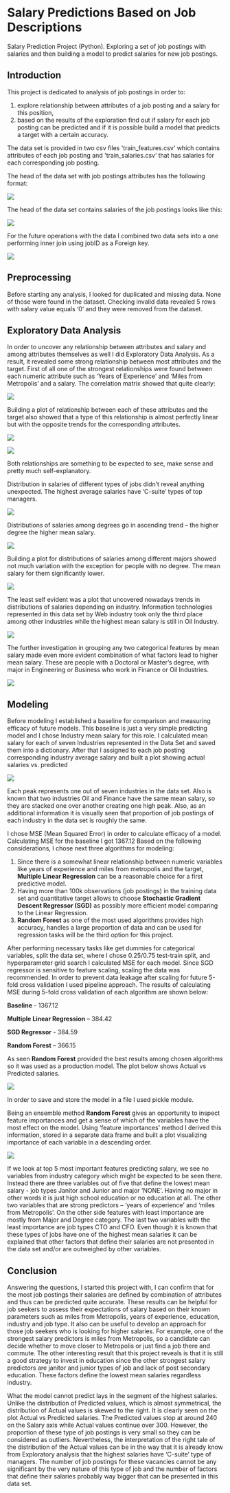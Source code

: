 # Salary Predictions Based on Job Descriptions
Salary Prediction Project (Python).
Exploring a set of job postings with salaries and then building a model to predict salaries for new job postings.
## Introduction
This project is dedicated to analysis of job postings in order to:
1.	explore relationship between attributes of a job posting and a salary for this position,
2.	based on the results of the exploration find out if salary for each job posting can be predicted and if it is possible build a model that predicts a target with a certain accuracy.

The data set is provided in two csv files 'train_features.csv' which contains attributes of each job posting and 'train_salaries.csv’ that has salaries for each corresponding job posting.

The head of the data set with job postings attributes has the following format:

![](https://github.com/RomanTop/salarypredictionportfolio/blob/master/pictures/Features_Table.png)

The head of the data set contains salaries of the job postings looks like this:

![](https://github.com/RomanTop/salarypredictionportfolio/blob/master/pictures/Salary_Table.png)

For the future operations with the data I combined two data sets into a one performing inner join using jobID as a Foreign key.

![](https://github.com/RomanTop/salarypredictionportfolio/blob/master/pictures/Head_of_df.png)

## Preprocessing

Before starting any analysis, I looked for duplicated and missing data. None of those were found in the dataset. Checking invalid data revealed 5 rows with salary value equals ‘0’ and they were removed from the dataset.

## Exploratory Data Analysis

In order to uncover any relationship between attributes and salary and among attributes themselves as well I did Exploratory Data Analysis. As a result, it revealed some strong relationship between most attributes and the target.
First of all one of the strongest relationships were found between each numeric attribute such as ‘Years of Experience’ and ‘Miles from Metropolis’ and a salary. The correlation matrix showed that quite clearly:

![](https://github.com/RomanTop/salarypredictionportfolio/blob/master/pictures/Correlation_matrix.png)

Building a plot of relationship between each of these attributes and the target also showed that a type of this relationship is almost perfectly linear but with the opposite trends for the corresponding attributes.

![](https://github.com/RomanTop/salarypredictionportfolio/blob/master/pictures/Miles_from_Metropolis.png)

![](https://github.com/RomanTop/salarypredictionportfolio/blob/master/pictures/Years_of%20Experience.png)

Both relationships are something to be expected to see, make sense and pretty much self-explanatory.

Distribution in salaries of different types of jobs didn’t reveal anything unexpected. The highest average salaries have ‘C-suite’ types of top managers.

![](https://github.com/RomanTop/salarypredictionportfolio/blob/master/pictures/Job_type.png)

Distributions of salaries among degrees go in ascending trend – the higher degree the higher mean salary.

![](https://github.com/RomanTop/salarypredictionportfolio/blob/master/pictures/Degree.png)

Building a plot for distributions of salaries among different majors showed not much variation with the exception for people with no degree. The mean salary for them significantly lower.

![](https://github.com/RomanTop/salarypredictionportfolio/blob/master/pictures/Major.png)

The least self evident was a plot that uncovered nowadays trends in distributions of salaries depending on industry. Information technologies represented in this data set by Web industry took only the third place among other industries while the highest mean salary is still in Oil Industry.

![](https://github.com/RomanTop/salarypredictionportfolio/blob/master/pictures/Industry.png)

The further investigation in grouping any two categorical features by mean salary made even more evident combination of what factors lead to higher mean salary. These are people with a Doctoral or Master’s degree, with major in Engineering or Business who work in Finance or Oil Industries.

![](https://github.com/RomanTop/salarypredictionportfolio/blob/master/pictures/Heat_mapspng_Page1.png)
## Modeling

Before modeling I established a baseline for comparison and measuring efficacy of future models. This baseline is just a very simple predicting model and I chose Industry mean salary for this role. I calculated mean salary for each of seven Industries represented in the Data Set and saved them into a dictionary. After that I assigned to each job posting corresponding industry average salary and built a plot showing actual salaries vs. predicted

![](https://github.com/RomanTop/salarypredictionportfolio/blob/master/pictures/Baseline_model-plot.png)

Each peak represents one out of seven industries in the data set. Also is known that two industries Oil and Finance have the same mean salary, so they are stacked one over another creating one high peak. Also, as an additional information it is visually seen that proportion of job postings of each industry in the data set is roughly the same.

I chose MSE (Mean Squared Error) in order to calculate efficacy of a model. Calculating MSE for the baseline I got 1367.12 
Based on the following considerations, I chose next three algorithms for modeling:

1.	Since there is a somewhat linear relationship between numeric variables like years of experience and miles from metropolis and the target, __Multiple Linear Regression__ can be a reasonable choice for a first predictive model.
2.	Having more than 100k observations (job postings) in the training data set and quantitative target allows to choose __Stochastic Gradient Descent Regressor (SGD)__ as possibly more efficient model comparing to the Linear Regression.
3.	__Random Forest__ as one of the most used algorithms provides high accuracy, handles a large proportion of data and can be used for regression tasks will be the third option for this project.

After performing necessary tasks like get dummies for categorical variables, split the data set, where I chose 0.25/0.75 test-train split, and hyperparameter grid search I calculated MSE for each model. Since SGD regressor is sensitive to feature scaling, scaling the data was recommended. In order to prevent data leakage after scaling for future 5-fold cross validation I used pipeline approach.
The results of calculating MSE during 5-fold cross validation of each algorithm are shown below:

__Baseline__ - 1367.12

__Multiple Linear Regression__ – 384.42

__SGD Regressor__ - 384.59

__Random Forest__ – 366.15

As seen __Random Forest__ provided the best results among chosen algorithms so it was used as a production model. The plot below shows Actual vs Predicted salaries.

![](https://github.com/RomanTop/salarypredictionportfolio/blob/master/pictures/Actual_vs_Predicted.png)

In order to save and store the model in a file I used pickle module.

Being an ensemble method __Random Forest__ gives an opportunity to inspect feature importances and get a sense of which of the variables have the most effect on the model. Using ‘feature importances’ method I derived this information, stored in a separate data frame and built a plot visualizing importance of each variable in a descending order.

![](https://github.com/RomanTop/salarypredictionportfolio/blob/master/pictures/Feature_Importances_plot.png)

If we look at top 5 most important features predicting salary, we see no variables from industry category which might be expected to be seen there. Instead there are three variables out of five that define the lowest mean salary - job types Janitor and Junior and major ‘NONE’. Having no major in other words it is just high school education or no education at all. The other two variables that are strong predictors – ‘years of experience’ and ‘miles from Metropolis’. On the other side features with least importance are mostly from Major and Degree category. The last two variables with the least importance are job types CTO and CFO. Even though it is known that these types of jobs have one of the highest mean salaries it can be explained that other factors that define their salaries are not presented in the data set and/or are outweighed by other variables.

## Conclusion
Answering the questions, I started this project with, I can confirm that for the most job postings their salaries are defined by combination of attributes and thus can be predicted quite accurate. These results can be helpful for job seekers to assess their expectations of salary based on their known parameters such as miles from Metropolis, years of experience, education, industry and job type. It also can be useful to develop an approach for those job seekers who is looking for higher salaries. For example, one of the strongest salary predictors is miles from Metropolis, so a candidate can decide whether to move closer to Metropolis or just find a job there and commute. The other interesting result that this project reveals is that it is still a good strategy to invest in education since the other strongest salary predictors are janitor and junior types of job and lack of post secondary education. These factors define the lowest mean salaries regardless industry.

What the model cannot predict lays in the segment of the highest salaries. Unlike the distribution of Predicted values, which is almost symmetrical, the distribution of Actual values is skewed to the right. It is clearly seen on the plot Actual vs Predicted salaries. The Predicted values stop at around 240 on the Salary axis while Actual values continue over 300. However, the proportion of these type of job postings is very small so they can be considered as outliers. Nevertheless, the interpretation of the right tale of the distribution of the Actual values can be in the way that it is already know from Exploratory analysis that the highest salaries have ‘C-suite’ type of managers. The number of job postings for these vacancies cannot be any significant by the very nature of this type of job and the number of factors that define their salaries probably way bigger that can be presented in this data set.
